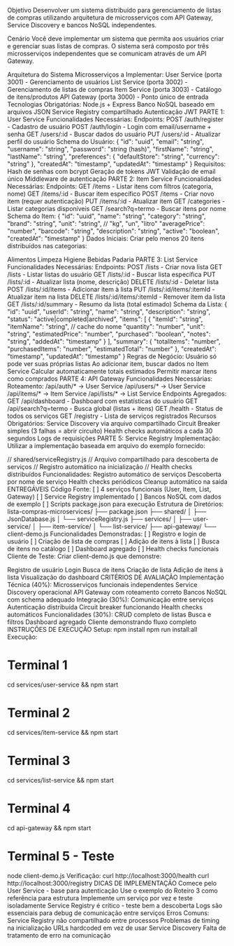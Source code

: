 Objetivo
Desenvolver um sistema distribuído para gerenciamento de listas de compras utilizando arquitetura de microsserviços com API Gateway, Service Discovery e bancos NoSQL independentes.

Cenário
Você deve implementar um sistema que permita aos usuários criar e gerenciar suas listas de compras. O sistema será composto por três microsserviços independentes que se comunicam através de um API Gateway.

Arquitetura do Sistema
Microsserviços a Implementar:
User Service (porta 3001) - Gerenciamento de usuários
List Service (porta 3002) - Gerenciamento de listas de compras
Item Service (porta 3003) - Catálogo de itens/produtos
API Gateway (porta 3000) - Ponto único de entrada
Tecnologias Obrigatórias:
Node.js + Express
Banco NoSQL baseado em arquivos JSON
Service Registry compartilhado
Autenticação JWT
PARTE 1: User Service
Funcionalidades Necessárias:
Endpoints:
POST /auth/register - Cadastro de usuário
POST /auth/login - Login com email/username + senha
GET /users/:id - Buscar dados do usuário
PUT /users/:id - Atualizar perfil do usuário
Schema do Usuário:
{
  "id": "uuid",
  "email": "string",
  "username": "string", 
  "password": "string (hash)",
  "firstName": "string",
  "lastName": "string",
  "preferences": {
    "defaultStore": "string",
    "currency": "string"
  },
  "createdAt": "timestamp",
  "updatedAt": "timestamp"
}
Requisitos:
Hash de senhas com bcrypt
Geração de tokens JWT
Validação de email único
Middleware de autenticação
PARTE 2: Item Service
Funcionalidades Necessárias:
Endpoints:
GET /items - Listar itens com filtros (categoria, nome)
GET /items/:id - Buscar item específico
POST /items - Criar novo item (requer autenticação)
PUT /items/:id - Atualizar item
GET /categories - Listar categorias disponíveis
GET /search?q=termo - Buscar itens por nome
Schema do Item:
{
  "id": "uuid",
  "name": "string",
  "category": "string",
  "brand": "string",
  "unit": "string", // "kg", "un", "litro"
  "averagePrice": "number",
  "barcode": "string",
  "description": "string",
  "active": "boolean",
  "createdAt": "timestamp"
}
Dados Iniciais:
Criar pelo menos 20 itens distribuídos nas categorias:

Alimentos
Limpeza
Higiene
Bebidas
Padaria
PARTE 3: List Service
Funcionalidades Necessárias:
Endpoints:
POST /lists - Criar nova lista
GET /lists - Listar listas do usuário
GET /lists/:id - Buscar lista específica
PUT /lists/:id - Atualizar lista (nome, descrição)
DELETE /lists/:id - Deletar lista
POST /lists/:id/items - Adicionar item à lista
PUT /lists/:id/items/:itemId - Atualizar item na lista
DELETE /lists/:id/items/:itemId - Remover item da lista
GET /lists/:id/summary - Resumo da lista (total estimado)
Schema da Lista:
{
  "id": "uuid",
  "userId": "string",
  "name": "string",
  "description": "string",
  "status": "active|completed|archived",
  "items": [
    {
      "itemId": "string",
      "itemName": "string", // cache do nome
      "quantity": "number",
      "unit": "string",
      "estimatedPrice": "number",
      "purchased": "boolean",
      "notes": "string",
      "addedAt": "timestamp"
    }
  ],
  "summary": {
    "totalItems": "number",
    "purchasedItems": "number", 
    "estimatedTotal": "number"
  },
  "createdAt": "timestamp",
  "updatedAt": "timestamp"
}
Regras de Negócio:
Usuário só pode ver suas próprias listas
Ao adicionar item, buscar dados no Item Service
Calcular automaticamente totais estimados
Permitir marcar itens como comprados
PARTE 4: API Gateway
Funcionalidades Necessárias:
Roteamento:
/api/auth/* → User Service
/api/users/* → User Service
/api/items/* → Item Service
/api/lists/* → List Service
Endpoints Agregados:
GET /api/dashboard - Dashboard com estatísticas do usuário
GET /api/search?q=termo - Busca global (listas + itens)
GET /health - Status de todos os serviços
GET /registry - Lista de serviços registrados
Recursos Obrigatórios:
Service Discovery via arquivo compartilhado
Circuit Breaker simples (3 falhas = abrir circuito)
Health checks automáticos a cada 30 segundos
Logs de requisições
PARTE 5: Service Registry
Implementação:
Utilizar a implementação baseada em arquivo do exemplo fornecido:

// shared/serviceRegistry.js
// Arquivo compartilhado para descoberta de serviços
// Registro automático na inicialização
// Health checks distribuídos
Funcionalidades:
Registro automático de serviços
Descoberta por nome de serviço
Health checks periódicos
Cleanup automático na saída
ENTREGÁVEIS
Código Fonte:
[ ] 4 serviços funcionais (User, Item, List, Gateway)
[ ] Service Registry implementado
[ ] Bancos NoSQL com dados de exemplo
[ ] Scripts package.json para execução
Estrutura de Diretórios:
lista-compras-microservices/
├── package.json
├── shared/
│   ├── JsonDatabase.js
│   └── serviceRegistry.js
├── services/
│   ├── user-service/
│   ├── item-service/
│   └── list-service/
├── api-gateway/
└── client-demo.js
Funcionalidades Demonstradas:
[ ] Registro e login de usuário
[ ] Criação de lista de compras
[ ] Adição de itens à lista
[ ] Busca de itens no catálogo
[ ] Dashboard agregado
[ ] Health checks funcionais
Cliente de Teste:
Criar client-demo.js que demonstre:

Registro de usuário
Login
Busca de itens
Criação de lista
Adição de itens à lista
Visualização do dashboard
CRITÉRIOS DE AVALIAÇÃO
Implementação Técnica (40%):
Microsserviços funcionais independentes
Service Discovery operacional
API Gateway com roteamento correto
Bancos NoSQL com schema adequado
Integração (30%):
Comunicação entre serviços
Autenticação distribuída
Circuit breaker funcionando
Health checks automáticos
Funcionalidades (30%):
CRUD completo de listas
Busca e filtros
Dashboard agregado
Cliente demonstrando fluxo completo
INSTRUÇÕES DE EXECUÇÃO
Setup:
npm install
npm run install:all
Execução:
# Terminal 1
cd services/user-service && npm start

# Terminal 2  
cd services/item-service && npm start

# Terminal 3
cd services/list-service && npm start

# Terminal 4
cd api-gateway && npm start

# Terminal 5 - Teste
node client-demo.js
Verificação:
curl http://localhost:3000/health
curl http://localhost:3000/registry
DICAS DE IMPLEMENTAÇÃO
Comece pelo User Service - base para autenticação
Use o exemplo do Roteiro 3 como referência para estrutura
Implemente um serviço por vez e teste isoladamente
Service Registry é crítico - teste bem a descoberta
Logs são essenciais para debug de comunicação entre serviços
Erros Comuns:
Service Registry não compartilhado entre processos
Problemas de timing na inicialização
URLs hardcoded em vez de usar Service Discovery
Falta de tratamento de erro na comunicação